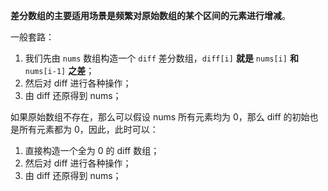 **差分数组的主要适用场景是频繁对原始数组的某个区间的元素进行增减**。



一般套路：

1. 我们先由 `nums` 数组构造一个 `diff` 差分数组，`diff[i]` **就是** `nums[i]` **和** `nums[i-1]` **之差**；
2. 然后对 diff 进行各种操作；
3. 由 diff 还原得到 nums；



如果原始数组不存在，那么可以假设 nums 所有元素均为 0，那么 diff 的初始也是所有元素都为 0，因此，此时可以：

1. 直接构造一个全为 0 的 diff 数组；
2. 然后对 diff 进行各种操作；
3. 由 diff 还原得到 nums；


